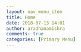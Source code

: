 ```yaml
---
layout: nav_menu_item
title: Home
date: 2018-07-13 14:01
author: aradhanamishra
comments: true
categories: [Primary Menu]
---
```


